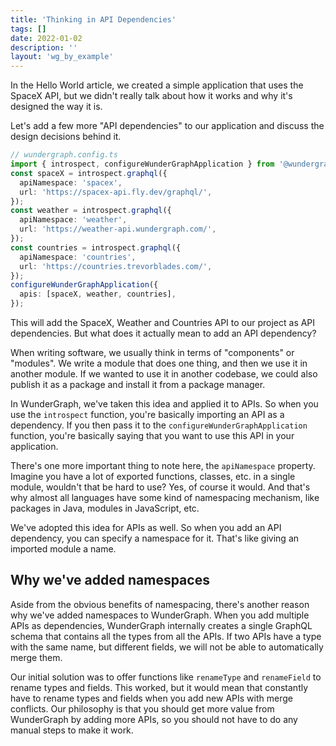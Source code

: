 ```yaml
---
title: 'Thinking in API Dependencies'
tags: []
date: 2022-01-02
description: ''
layout: 'wg_by_example'
---
```


In the Hello World article, we created a simple application that uses the SpaceX API,
but we didn't really talk about how it works and why it's designed the way it is.

Let's add a few more "API dependencies" to our application and discuss the design decisions behind it.

```typescript
// wundergraph.config.ts
import { introspect, configureWunderGraphApplication } from '@wundergraph/sdk';
const spaceX = introspect.graphql({
  apiNamespace: 'spacex',
  url: 'https://spacex-api.fly.dev/graphql/',
});
const weather = introspect.graphql({
  apiNamespace: 'weather',
  url: 'https://weather-api.wundergraph.com/',
});
const countries = introspect.graphql({
  apiNamespace: 'countries',
  url: 'https://countries.trevorblades.com/',
});
configureWunderGraphApplication({
  apis: [spaceX, weather, countries],
});
```

This will add the SpaceX, Weather and Countries API to our project as API dependencies.
But what does it actually mean to add an API dependency?

When writing software, we usually think in terms of "components" or "modules".
We write a module that does one thing, and then we use it in another module.
If we wanted to use it in another codebase, we could also publish it as a package and install it from a package manager.

In WunderGraph, we've taken this idea and applied it to APIs.
So when you use the `introspect` function, you're basically importing an API as a dependency.
If you then pass it to the `configureWunderGraphApplication` function, you're basically saying that you want to use this API in your application.

There's one more important thing to note here, the `apiNamespace` property.
Imagine you have a lot of exported functions, classes, etc. in a single module,
wouldn't that be hard to use? Yes, of course it would.
And that's why almost all languages have some kind of namespacing mechanism,
like packages in Java, modules in JavaScript, etc.

We've adopted this idea for APIs as well.
So when you add an API dependency, you can specify a namespace for it.
That's like giving an imported module a name.

## Why we've added namespaces

Aside from the obvious benefits of namespacing, there's another reason why we've added namespaces to WunderGraph.
When you add multiple APIs as dependencies,
WunderGraph internally creates a single GraphQL schema that contains all the types from all the APIs.
If two APIs have a type with the same name, but different fields, we will not be able to automatically merge them.

Our initial solution was to offer functions like `renameType` and `renameField` to rename types and fields.
This worked, but it would mean that constantly have to rename types and fields when you add new APIs with merge conflicts.
Our philosophy is that you should get more value from WunderGraph by adding more APIs,
so you should not have to do any manual steps to make it work.

